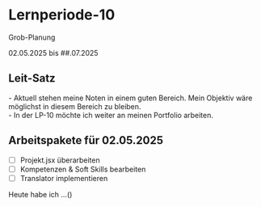 # Lernperiode-10
Grob-Planung

02.05.2025 bis ##.07.2025

## Leit-Satz

*-* Aktuell stehen meine Noten in einem guten Bereich. Mein Objektiv wäre möglichst in diesem Bereich zu bleiben. </br>
*-* In der LP-10 möchte ich weiter an meinen Portfolio arbeiten.

## Arbeitspakete für 02.05.2025

- [ ] Projekt.jsx überarbeiten
- [ ] Kompetenzen & Soft Skills bearbeiten
- [ ] Translator implementieren

Heute habe ich ...()
